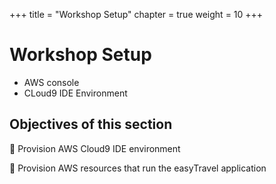 +++
title = "Workshop Setup"
chapter = true
weight = 10
+++

# Workshop Setup



* AWS console
* CLoud9 IDE Environment


## Objectives of this section

:small_blue_diamond: Provision AWS Cloud9 IDE environment

:small_blue_diamond: Provision AWS resources that run the easyTravel application
